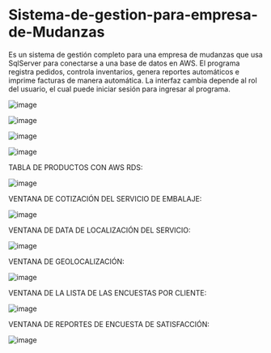 # Sistema-de-gestion-para-empresa-de-Mudanzas
Es un sistema de gestión completo para una empresa de mudanzas que usa SqlServer para conectarse a una base de datos en AWS. El programa registra pedidos, controla inventarios, genera reportes automáticos e imprime facturas de manera automática. La interfaz cambia depende al rol del usuario, el cual puede iniciar sesión para ingresar al programa.

![image](https://github.com/Kevin1la/Sistema-de-gestion-para-empresa-de-Mudanzas/assets/132324615/7933c05c-cdd9-423a-ae23-2e89a0593d27)

![image](https://github.com/Kevin1la/Sistema-de-gestion-para-empresa-de-Mudanzas/assets/132324615/0ae2e346-711a-45ad-a6e6-a8980714f53b)

![image](https://github.com/Kevin1la/Sistema-de-gestion-para-empresa-de-Mudanzas/assets/132324615/f85a80a0-a654-4ec5-8381-90e2e753a9e0)

![image](https://github.com/Kevin1la/Sistema-de-gestion-para-empresa-de-Mudanzas/assets/132324615/cf61b62a-60bd-4692-9d66-e6bf81fa7034)

TABLA DE PRODUCTOS CON AWS RDS:

![image](https://github.com/Kevin1la/Sistema-de-gestion-para-empresa-de-Mudanzas/assets/132324615/3886e33e-4839-4564-8943-45f776fd41f2)


VENTANA DE COTIZACIÓN DEL SERVICIO DE EMBALAJE:

![image](https://github.com/Kevin1la/Sistema-de-gestion-para-empresa-de-Mudanzas/assets/132324615/1f9648b6-39df-462f-9a9a-7ebfd881a430)

VENTANA DE DATA DE LOCALIZACIÓN DEL SERVICIO:

![image](https://github.com/Kevin1la/Sistema-de-gestion-para-empresa-de-Mudanzas/assets/132324615/6083e392-2ac8-481f-9c30-77ae7e18505e)

VENTANA DE GEOLOCALIZACIÓN:

![image](https://github.com/Kevin1la/Sistema-de-gestion-para-empresa-de-Mudanzas/assets/132324615/4534141a-24f3-4d9d-99f8-9b4fc29a0a30)

VENTANA DE LA LISTA DE LAS ENCUESTAS POR CLIENTE:

![image](https://github.com/Kevin1la/Sistema-de-gestion-para-empresa-de-Mudanzas/assets/132324615/89cc512d-1984-4288-a99c-753b3ddf02a3)

VENTANA DE REPORTES DE ENCUESTA DE SATISFACCIÓN:

![image](https://github.com/Kevin1la/Sistema-de-gestion-para-empresa-de-Mudanzas/assets/132324615/a301ec3f-a4b4-4ea0-bf63-98d9387e2cf4)




